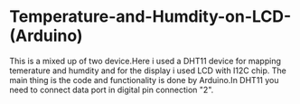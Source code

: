 # Temperature-and-Humdity-on-LCD-(Arduino)

This is a mixed up of two device.Here i used a DHT11 device for mapping temerature and humdity and for the display i used LCD with I12C chip. The main thing is the code and functionality is done by Arduino.In DHT11 you need to connect data port in digital pin connection "2". 



